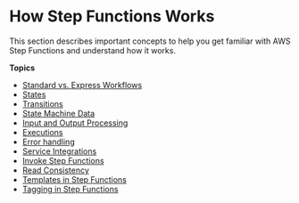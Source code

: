 # How Step Functions Works<a name="how-step-functions-works"></a>

This section describes important concepts to help you get familiar with AWS Step Functions and understand how it works\.

**Topics**
+ [Standard vs\. Express Workflows](concepts-standard-vs-express.md)
+ [States](concepts-states.md)
+ [Transitions](concepts-transitions.md)
+ [State Machine Data](concepts-state-machine-data.md)
+ [Input and Output Processing](concepts-input-output-filtering.md)
+ [Executions](concepts-state-machine-executions.md)
+ [Error handling](concepts-error-handling.md)
+ [Service Integrations](concepts-service-integrations.md)
+ [Invoke Step Functions](concepts-invoke-sfn.md)
+ [Read Consistency](concepts-read-consistency.md)
+ [Templates in Step Functions](concepts-templates.md)
+ [Tagging in Step Functions](concepts-tagging.md)